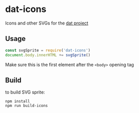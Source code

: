 # dat-icons
Icons and other SVGs for the [dat project](http://dat-data.com)

## Usage

```js
const svgSprite = require('dat-icons')
document.body.innerHTML += svgSprite()
```

Make sure this is the first element after the `<body>` opening tag

## Build

to build SVG sprite:

```shell
npm install
npm run build-icons
```
